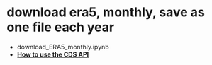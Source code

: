 # download era5, monthly, save as one file each year
- download_ERA5_monthly.ipynb
- **[How to use the CDS API ](https://cds.climate.copernicus.eu/api-how-to)**
